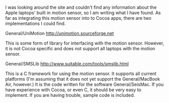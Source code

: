 I was looking around the site and couldn't find any information about the Apple laptops' built in motion sensor, so I am writing what I have found.  As far as integrating this motion sensor into to Cocoa apps, there are two implementations I could find.

General/UniMotion http://unimotion.sourceforge.net

This is some form of library for interfacing with the motion sensor.  However, it is not Cocoa specific and does not support all laptops with the motion sensor.

General/SMSLib http://www.suitable.com/tools/smslib.html

This is a C framework for using the motion sensor.  It supports all current platforms (I'm assuming that it does not yet support the General/MacBook Air, however.)  It is the code written for the software General/SeisMac.  If you have experience with Cocoa, or even C, it should be very easy to implement.  If you are having trouble, sample code is included.